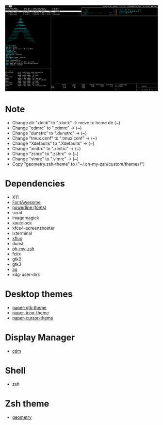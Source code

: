 ![i3wm-desktop-config](screenshots/1.png)

# Note
- Change dir "xlock" to ".xlock" -> move to home dir (~)
- Change "cdmrc" to ".cdmrc" -> (~)
- Change "dunstrc" to ".dunstrc" -> (~)
- Change "tmux.conf" to ".tmux.conf" -> (~)
- Change "Xdefaults" to ".Xdefaults" -> (~)
- Change "xinitrc" to ".xinitrc" -> (~)
- Change "zshrc" to ".zshrc" -> (~)
- Change "vimrc" to ".vimrc" -> (~)
- Copy "geometry.zsh-theme" to ("~/.oh-my-zsh/custom/themes/")

# Dependencies
- X11
- [FontAwesome](https://github.com/FortAwesome/Font-Awesome)
- [powerline (fonts)](https://github.com/powerline/fonts)
- scrot
- imagemagick
- xautolock
- xfce4-screenshooter
- lxterminal
- [xflux](https://justgetflux.com/)
- dunst
- [oh-my-zsh](https://github.com/robbyrussell/oh-my-zsh)
- fcitx
- gtk2
- gtk3
- [ag](https://github.com/ggreer/the_silver_searcher)
- xdg-user-dirs

# Desktop themes
- [paper-gtk-theme](https://github.com/snwh/paper-gtk-theme)
- [paper-icon-theme](https://github.com/snwh/paper-icon-theme)
- [paper-cursor-theme](https://github.com/snwh/paper-icon-theme)

# Display Manager
- [cdm](https://github.com/ghost1227/cdm)

# Shell
- zsh

# Zsh theme
- [geometry](https://github.com/frmendes/geometry)

